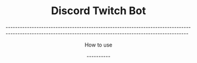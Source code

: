 <h1 align="center">Discord Twitch Bot</h1>
-----------------------------------------------------------------------------------------------------------------------------------------------------------
<p align="center">
How to use
</p>
<p align="center">
----------
</p>
